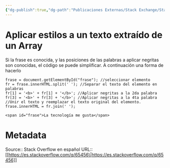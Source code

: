 ```yaml
---
{"dg-publish":true,"dg-path":"Publicaciones Externas/Stack Exchange/Stack Overflow en español/es.stackoverflow.com-65456.md","permalink":"/publicaciones-externas/stack-exchange/stack-overflow-en-espanol/es-stackoverflow-com-65456/","title":"Aplicar estilos a un texto extraído de un Array","hide":true,"noteIcon":"default","created":"2024-04-03T12:49:10.626-06:00","updated":"2024-04-05T16:43:50.150-06:00"}
---
```


# Aplicar estilos a un texto extraído de un Array

Si la frase es conocida, y las posiciones de las palabras a aplicar negritas son conocidas, el código se puede simplificar. A continuación una forma de hacerlo

<!-- begin snippet: js hide: false console: true babel: false -->

<!-- language: lang-js -->

    frase = document.getElementById("frase"); //seleccionar elemento
    fr = frase.innerHTML.split(' '); //Separar el texto del elemento en palabras
    fr[1] = '<b>' + fr[1] + '</b>'; //Aplicar negritas a la 2da palabra
    fr[3] = '<b>' + fr[3] + '</b>'; //Aplicar negritas a la 4ta palabra
    //Unir el texto y reemplazar el texto original del elemento.
    frase.innerHTML = fr.join(' '); 


<!-- language: lang-html -->

    <span id="frase">La tecnología me gusta</span>

<!-- end snippet -->



# Metadata
Source:: Stack Overflow en español
URL:: [[https://es.stackoverflow.com/q/65456\|https://es.stackoverflow.com/q/65456]]

